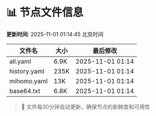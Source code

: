 # 📊 节点文件信息

**更新时间**: 2025-11-01 01:14:45 北京时间

| 文件名 | 大小 | 最后修改 |
|--------|------|----------|
| all.yaml | 6.9K | 2025-11-01 01:14 |
| history.yaml | 235K | 2025-11-01 01:14 |
| mihomo.yaml | 13K | 2025-11-01 01:14 |
| base64.txt | 6.8K | 2025-11-01 01:14 |

> 🔄 文件每30分钟自动更新，确保节点的新鲜度和可用性
